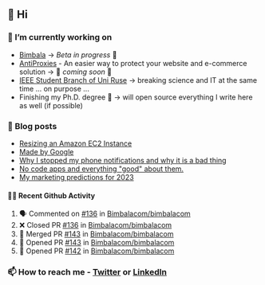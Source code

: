 ## 👋 Hi

### 🔭 I’m currently working on
- [Bimbala](https://bimbala.com/) -> *Beta in progress* 🚀
- [AntiProxies](https://antiproxies.com/) - An easier way to protect your website and e-commerce solution -> 🚀 *coming soon* 🚀
- [IEEE Student Branch of Uni Ruse](https://github.com/IEEE-Student-Branch-of-Uni-Ruse) -> breaking science and IT at the same time ... on purpose ...
- Finishing my Ph.D. degree 🤔 -> will open source everything I write here as well (if possible)

### 📖 Blog posts
<!-- BLOG-POST-LIST:START -->
- [Resizing an Amazon EC2 Instance](https://mrgkanev.eu/posts/resizing-an-amazon-ec2-instance/)
- [Made by Google](https://mrgkanev.eu/posts/made-by-google/)
- [Why I stopped my phone notifications and why it is a bad thing](https://mrgkanev.eu/posts/why-i-stopped-my-phone-notifications/)
- [No code apps and everything &quot;good&quot; about them.](https://mrgkanev.eu/posts/no-code-apps-and-everything-good-about-them/)
- [My marketing predictions for 2023](https://mrgkanev.eu/posts/my-marketing-predictions/)
<!-- BLOG-POST-LIST:END -->

#### 🧑‍💻 Recent Github Activity

<!--START_SECTION:activity-->
1. 🗣 Commented on [#136](https://github.com/Bimbalacom/bimbalacom/pull/136#issuecomment-1893551898) in [Bimbalacom/bimbalacom](https://github.com/Bimbalacom/bimbalacom)
2. ❌ Closed PR [#136](https://github.com/Bimbalacom/bimbalacom/pull/136) in [Bimbalacom/bimbalacom](https://github.com/Bimbalacom/bimbalacom)
3. 🎉 Merged PR [#143](https://github.com/Bimbalacom/bimbalacom/pull/143) in [Bimbalacom/bimbalacom](https://github.com/Bimbalacom/bimbalacom)
4. 💪 Opened PR [#143](https://github.com/Bimbalacom/bimbalacom/pull/143) in [Bimbalacom/bimbalacom](https://github.com/Bimbalacom/bimbalacom)
5. 💪 Opened PR [#142](https://github.com/Bimbalacom/bimbalacom/pull/142) in [Bimbalacom/bimbalacom](https://github.com/Bimbalacom/bimbalacom)
<!--END_SECTION:activity-->


### 📫 How to reach me - [Twitter](https://twitter.com/mrgkanev) or [LinkedIn](https://www.linkedin.com/in/mrgkanev) 
